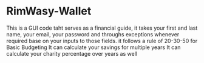 # RimWasy-Wallet
This is a GUI code taht serves as a financial guide, it takes your first and last name, your email, your password and throughs exceptions whenever required base on your inputs to those fields.
it follows a rule of 20-30-50 for Basic Budgeting
It can calculate your savings for multiple years
It can calculate your charity percentage over years as well
